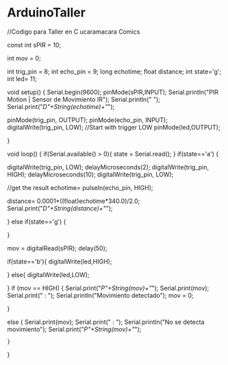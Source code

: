 # ArduinoTaller
//Codigo para Taller en C ucaramacara Comics

const int sPIR = 10;

int mov = 0; 

int trig_pin = 8;
int echo_pin = 9;
long echotime; 
float distance; 
int state='g';
int led= 11;

void setup() {
  Serial.begin(9600);
  pinMode(sPIR,INPUT);
  Serial.println("PIR Motion | Sensor de Movimiento IR");
  Serial.println(" ");
   Serial.print("*D"+String(echotime)+"*");

   pinMode(trig_pin, OUTPUT); 
  pinMode(echo_pin, INPUT);
  digitalWrite(trig_pin, LOW); //Start with trigger LOW
  pinMode(led,OUTPUT);

}

void loop() {
  if(Serial.available() > 0){ 
    state = Serial.read(); 
  }
  if(state=='a') {
    
  digitalWrite(trig_pin, LOW);
  delayMicroseconds(2);
  digitalWrite(trig_pin, HIGH);
  delayMicroseconds(10);
  digitalWrite(trig_pin, LOW);

  //get the result
  echotime= pulseIn(echo_pin, HIGH);
  
  distance= 0.0001*((float)echotime*340.0)/2.0;
  Serial.print("*D"+String(distance)+"*");

  }
  else if(state=='g') {
    
  }
  
  mov = digitalRead(sPIR);
  delay(50);
  
  if(state=='b'){
    digitalWrite(led,HIGH);
    
  }
  else{
    digitalWrite(led,LOW);
    
  }
  if (mov == HIGH) {
  Serial.print("*P"+String(mov)+"*");
    Serial.print(mov); Serial.print(" : "); Serial.println("Movimiento detectado"); 
     mov = 0;
    
  }
  
  else {
    Serial.print(mov); Serial.print(" : "); Serial.println("No se detecta movimiento");
    Serial.print("*P"+String(mov)+"*");
    
    }

}
